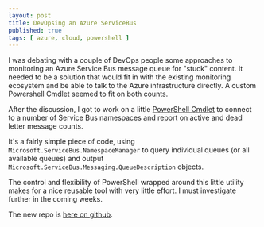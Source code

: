 ```yaml
---
layout: post
title: DevOpsing an Azure ServiceBus
published: true 
tags: [ azure, cloud, powershell ]
---
```


I was debating with a couple of DevOps people some approaches to monitoring an Azure Service 
Bus message queue for "stuck" content. It needed to be a solution that would fit 
in with the existing monitoring ecosystem and be able to talk to the Azure infrastructure
directly. A custom Powershell Cmdlet seemed to fit on both counts. 

After the discussion, I got to work on a little 
[PowerShell Cmdlet](https://github.com/deejaygraham/AzurePowershellDevOps/blob/master/src/AzureServiceBusCmdlets/GetAzureServiceBusQueueCommand.cs) 
to connect to a number of Service Bus namespaces and report on active and dead letter message counts.

It's a fairly simple piece of code, using <code>Microsoft.ServiceBus.NamespaceManager</code> to query 
individual queues (or all available queues) and output <code>Microsoft.ServiceBus.Messaging.QueueDescription</code> objects.

The control and flexibility of PowerShell wrapped around this little utility makes for a nice reusable tool with very 
little effort. I must investigate further in the coming weeks. 

The new repo is [here on github](https://github.com/deejaygraham/AzurePowershellDevOps).




